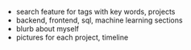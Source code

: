 * search feature for tags with key words, projects
* backend, frontend, sql, machine learning sections
* blurb about myself
* pictures for each project, timeline